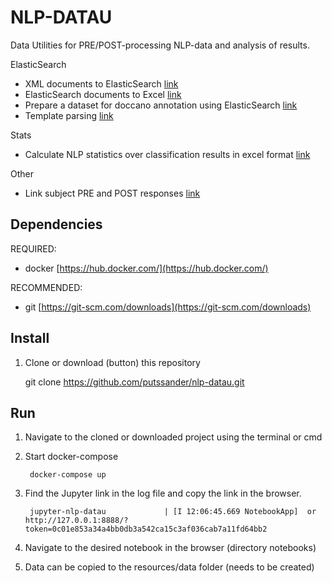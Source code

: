 # NLP-DATAU #

Data Utilities for PRE/POST-processing NLP-data and analysis of results.

ElasticSearch
- XML documents to ElasticSearch [link](notebooks/xlsx_template_parsing.ipynb) 
- ElasticSearch documents to Excel [link](notebooks/es_to_xlsx.ipynb)
- Prepare a dataset for doccano annotation using ElasticSearch [link](notebooks/es_to_doccano.ipynb)
- Template parsing [link](notebooks/xlsx_template_parsing.ipynb)

Stats
- Calculate NLP statistics over classification results in excel format [link](notebooks/xlsx_nlp_stats.ipynb)

Other
- Link subject PRE and POST responses [link](notebooks/link_subject_pre_post_responses.ipynb)


## Dependencies ##

REQUIRED:
- docker [https://hub.docker.com/](https://hub.docker.com/) 

RECOMMENDED:
- git [https://git-scm.com/downloads](https://git-scm.com/downloads) 



## Install ##

1. Clone or download (button) this repository

    git clone https://github.com/putssander/nlp-datau.git

## Run ##
1. Navigate to the cloned or downloaded project using the terminal or cmd
    
2. Start docker-compose

        docker-compose up
    
3. Find the Jupyter link in the log file and copy the link in the browser. 

        jupyter-nlp-datau             | [I 12:06:45.669 NotebookApp]  or http://127.0.0.1:8888/?token=0c01e853a34a4bb0db3a542ca15c3af036cab7a11fd64bb2

6. Navigate to the desired notebook in the browser (directory notebooks)

7. Data can be copied to the resources/data folder (needs to be created)
